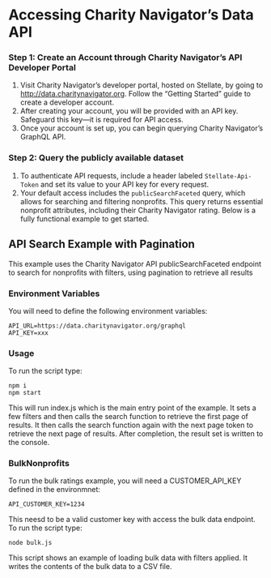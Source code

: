 # Accessing Charity Navigator’s Data API

### Step 1: Create an Account through Charity Navigator’s API Developer Portal

1. Visit Charity Navigator’s developer portal, hosted on Stellate, by going to http://data.charitynavigator.org. Follow the “Getting Started” guide to create a developer account.
2. After creating your account, you will be provided with an API key. Safeguard this key—it is required for API access.
3. Once your account is set up, you can begin querying Charity Navigator’s GraphQL API.

### Step 2: Query the publicly available dataset

1. To authenticate API requests, include a header labeled `Stellate-Api-Token` and set its value to your API key for every request.
2. Your default access includes the `publicSearchFaceted` query, which allows for searching and filtering nonprofits. This query returns essential nonprofit attributes, including their Charity Navigator rating. Below is a fully functional example to get started.

## API Search Example with Pagination

This example uses the Charity Navigator API publicSearchFaceted endpoint to search
for nonprofits with filters, using pagination to retrieve all results

### Environment Variables

You will need to define the following environment variables:

```
API_URL=https://data.charitynavigator.org/graphql
API_KEY=xxx
```

### Usage

To run the script type:

```
npm i
npm start
```

This will run index.js which is the main entry point of the example. It sets a few filters and then calls the search function to retrieve the first page of results. It then calls the search function again with the next page token to retrieve the next page of results. After completion, the result set is written to the console.

### BulkNonprofits

To run the bulk ratings example, you will need a CUSTOMER_API_KEY defined in the environmnet:

```
API_CUSTOMER_KEY=1234
```

This neesd to be a valid customer key with access the bulk data endpoint. To run the script type:

```
node bulk.js
```

This script shows an example of loading bulk data with filters applied. It writes the contents of the bulk data to a CSV file.
